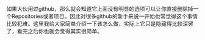 如果大伙用过github，那么就会知道它上面没有明显的选项可以让你直接删除掉一个Repositories或者项目。因此对很多github的新手来说一开始也常觉得这个事情比较犯难。这里我给大家简单介绍一下该怎么做，实际上它只是隐藏得比较深罢了，看完之后你也就会觉得其实很简单。
